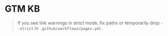 # GTM KB

> If you see link warnings in strict mode, fix paths or temporarily drop `--strict` in `.github/workflows/pages.yml`.
